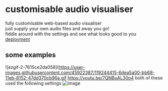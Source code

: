 # customisable audio visualiser
fully customisable web-based audio visualiser\
just supply your own audio files and away you go!\
fiddle around with the settings and see what looks good to you\
[deployment](https://elliotsemicolon.github.io/custom-visualiser/)

## some examples
![ezgif-2-7615ce2da058](https://user-images.githubusercontent.com/45922387/119244415-6dea5a00-bb68-11eb-8152-47dd370cb96a.gif
https://youtu.be/7QNBuAL30o4
both of these used the following settings
![image](https://user-images.githubusercontent.com/45922387/119244423-7cd10c80-bb68-11eb-9e3b-ef1165949cb2.png)

